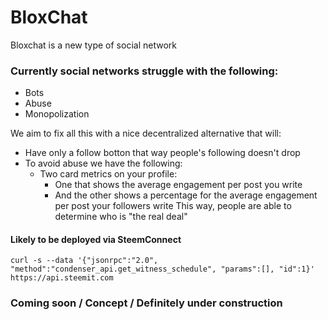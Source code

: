 # BloxChat
Bloxchat is a new type of social network
### Currently social networks struggle with the following:
 - Bots
 - Abuse
 - Monopolization
 
We aim to fix all this with a nice decentralized alternative that will:
 - Have only a follow botton that way people's following doesn't drop
 - To avoid abuse we have the following:
    - Two card metrics on your profile: 
      - One that shows the average engagement per post you write
      - And the other shows a percentage for the average engagement per post your followers write
This way, people are able to determine who is "the real deal"

#### Likely to be deployed via SteemConnect

```
curl -s --data '{"jsonrpc":"2.0", "method":"condenser_api.get_witness_schedule", "params":[], "id":1}' https://api.steemit.com
```

### Coming soon / Concept / Definitely under construction
